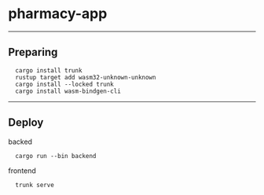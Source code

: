 ﻿# pharmacy-app
____
## Preparing
```
  cargo install trunk
  rustup target add wasm32-unknown-unknown
  cargo install --locked trunk
  cargo install wasm-bindgen-cli
```
____
## Deploy
backed
```
  cargo run --bin backend 
```
frontend
```
  trunk serve
```

